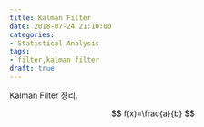 ```yaml
---
title: Kalman Filter
date: 2018-07-24 21:10:00
categories:
- Statistical Analysis
tags:
- filter,kalman filter
draft: true
---
```


Kalman Filter 정리.

$$
f(x)=\frac{a}{b}
$$
